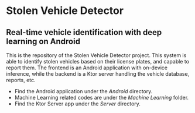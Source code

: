 # Stolen Vehicle Detector

## Real-time vehicle identification with deep learning on Android

This is the repository of the Stolen Vehicle Detector project. This system is able to identify stolen vehicles based on their license plates, and capable to report them. The frontend is an Android application with on-device inference, while the backend is a Ktor server handling the vehicle database, reports, etc.

- Find the Android application under the *Android* directory.
- Machine Learning related codes are under the *Machine Learning* folder.
- Find the Ktor Server app under the *Server* directory.



